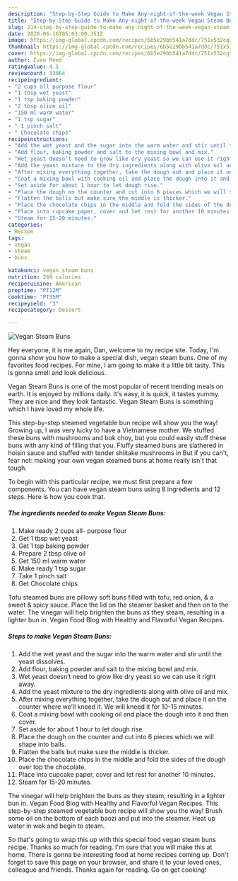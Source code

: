 ```yaml
---
description: "Step-by-Step Guide to Make Any-night-of-the-week Vegan Steam Buns"
title: "Step-by-Step Guide to Make Any-night-of-the-week Vegan Steam Buns"
slug: 214-step-by-step-guide-to-make-any-night-of-the-week-vegan-steam-buns
date: 2020-06-16T05:03:00.351Z
image: https://img-global.cpcdn.com/recipes/6b5e29bb541a7ddc/751x532cq70/vegan-steam-buns-recipe-main-photo.jpg
thumbnail: https://img-global.cpcdn.com/recipes/6b5e29bb541a7ddc/751x532cq70/vegan-steam-buns-recipe-main-photo.jpg
cover: https://img-global.cpcdn.com/recipes/6b5e29bb541a7ddc/751x532cq70/vegan-steam-buns-recipe-main-photo.jpg
author: Evan Reed
ratingvalue: 4.5
reviewcount: 33064
recipeingredient:
- "2 cups all purpose flour"
- "1 tbsp wet yeast"
- "1 tsp baking powder"
- "2 tbsp olive oil"
- "150 ml warm water"
- "1 tsp sugar"
- " 1 pinch salt"
- " Chocolate chips"
recipeinstructions:
- "Add the wet yeast and the sugar into the warm water and stir until the yeast dissolves."
- "Add flour, baking powder and salt to the mixing bowl and mix."
- "Wet yeast doesn’t need to grow like dry yeast so we can use it right away."
- "Add the yeast mixture to the dry ingredients along with olive oil and mix."
- "After mixing everything together, take the dough out and place it on the counter where we’ll kneed it. We will kneed it for 10-15 minutes."
- "Coat a mixing bowl with cooking oil and place the dough into it and then cover."
- "Set aside for about 1 hour to let dough rise."
- "Place the dough on the counter and cut into 6 pieces which we will shape into balls."
- "Flatten the balls but make sure the middle is thicker."
- "Place the chocolate chips in the middle and fold the sides of the dough over top the chocolate."
- "Place into cupcake paper, cover and let rest for another 10 minutes."
- "Steam for 15-20 minutes."
categories:
- Recipe
tags:
- vegan
- steam
- buns

katakunci: vegan steam buns 
nutrition: 269 calories
recipecuisine: American
preptime: "PT12M"
cooktime: "PT35M"
recipeyield: "3"
recipecategory: Dessert

---
```



![Vegan Steam Buns](https://img-global.cpcdn.com/recipes/6b5e29bb541a7ddc/751x532cq70/vegan-steam-buns-recipe-main-photo.jpg)

Hey everyone, it is me again, Dan, welcome to my recipe site. Today, I'm gonna show you how to make a special dish, vegan steam buns. One of my favorites food recipes. For mine, I am going to make it a little bit tasty. This is gonna smell and look delicious.

Vegan Steam Buns is one of the most popular of recent trending meals on earth. It is enjoyed by millions daily. It's easy, it is quick, it tastes yummy. They are nice and they look fantastic. Vegan Steam Buns is something which I have loved my whole life.

This step-by-step steamed vegetable bun recipe will show you the way! Growing up, I was very lucky to have a Vietnamese mother. We stuffed these buns with mushrooms and bok choy, but you could easily stuff these buns with any kind of filling that you. Fluffy steamed buns are slathered in hoisin sauce and stuffed with tender shiitake mushrooms in But if you can&#39;t, fear not: making your own vegan steamed buns at home really isn&#39;t that tough.


To begin with this particular recipe, we must first prepare a few components. You can have vegan steam buns using 8 ingredients and 12 steps. Here is how you cook that.

<!--inarticleads1-->

##### The ingredients needed to make Vegan Steam Buns:

1. Make ready 2 cups all- purpose flour
1. Get 1 tbsp wet yeast
1. Get 1 tsp baking powder
1. Prepare 2 tbsp olive oil
1. Get 150 ml warm water
1. Make ready 1 tsp sugar
1. Take  1 pinch salt
1. Get  Chocolate chips


Tofu steamed buns are pillowy soft buns filled with tofu, red onion, &amp; a sweet &amp; spicy sauce. Place the lid on the steamer basket and then on to the water. The vinegar will help brighten the buns as they steam, resulting in a lighter bun in. Vegan Food Blog with Healthy and Flavorful Vegan Recipes. 

<!--inarticleads2-->

##### Steps to make Vegan Steam Buns:

1. Add the wet yeast and the sugar into the warm water and stir until the yeast dissolves.
1. Add flour, baking powder and salt to the mixing bowl and mix.
1. Wet yeast doesn’t need to grow like dry yeast so we can use it right away.
1. Add the yeast mixture to the dry ingredients along with olive oil and mix.
1. After mixing everything together, take the dough out and place it on the counter where we’ll kneed it. We will kneed it for 10-15 minutes.
1. Coat a mixing bowl with cooking oil and place the dough into it and then cover.
1. Set aside for about 1 hour to let dough rise.
1. Place the dough on the counter and cut into 6 pieces which we will shape into balls.
1. Flatten the balls but make sure the middle is thicker.
1. Place the chocolate chips in the middle and fold the sides of the dough over top the chocolate.
1. Place into cupcake paper, cover and let rest for another 10 minutes.
1. Steam for 15-20 minutes.


The vinegar will help brighten the buns as they steam, resulting in a lighter bun in. Vegan Food Blog with Healthy and Flavorful Vegan Recipes. This step-by-step steamed vegetable bun recipe will show you the way! Brush some oil on the bottom of each baozi and put into the steamer. Heat up water in wok and begin to steam. 

So that's going to wrap this up with this special food vegan steam buns recipe. Thanks so much for reading. I'm sure that you will make this at home. There is gonna be interesting food at home recipes coming up. Don't forget to save this page on your browser, and share it to your loved ones, colleague and friends. Thanks again for reading. Go on get cooking!
